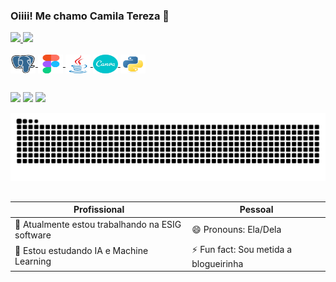### Oiiii! Me chamo Camila Tereza 👋

<div>
  <a href="https://github.com/camilatereza">
  <img height="160em" src="https://github-readme-stats.vercel.app/api?username=camilatereza&show_icons=true&theme=dracula&include_all_commits=true&count_private=true"/>
  <img height="160em" src="https://github-readme-stats.vercel.app/api/top-langs/?username=camilatereza&layout=compact&langs_count=7&theme=dracula"/>
</div>
  
<div style="display: inline_block"><br>
  <img align="center" alt="Camila-Postgresql" height="30" width="40" src="https://raw.githubusercontent.com/devicons/devicon/master/icons/postgresql/postgresql-original.svg">
  <img align="center" alt="Camila-Figma" height="30" width="40" src="https://raw.githubusercontent.com/devicons/devicon/master/icons/figma/figma-original.svg">
  <img align="center" alt="Camila-Java" height="30" width="40" src="https://raw.githubusercontent.com/devicons/devicon/master/icons/java/java-original.svg">
  <img align="center" alt="Camila-Canva" height="30" width="40" src="https://raw.githubusercontent.com/devicons/devicon/master/icons/canva/canva-original.svg">
  <img align="center" alt="Camila-Python" height="30" width="40" src="https://raw.githubusercontent.com/devicons/devicon/master/icons/python/python-original.svg">
</div>
  
  ##
 
<div> 
  <a href="https://instagram.com/camilatereza1" target="_blank"><img src="https://img.shields.io/badge/-Instagram-%23E4405F?style=for-the-badge&logo=instagram&logoColor=white" target="_blank"></a>
  <a href = "mailto:contatorafaballerini@gmail.com"><img src="https://img.shields.io/badge/-Gmail-%23333?style=for-the-badge&logo=gmail&logoColor=white" target="_blank"></a>
  <a href="https://www.linkedin.com/in/camila-tereza-b97673181" target="_blank"><img src="https://img.shields.io/badge/-LinkedIn-%230077B5?style=for-the-badge&logo=linkedin&logoColor=white" target="_blank"></a>
  
  ![Snake animation](https://github.com/camilatereza/camilatereza/blob/output/github-contribution-grid-snake.svg)
</div>
  
  ##
 
| Profissional | Pessoal |
| --- | --- |
| 🔭 Atualmente estou trabalhando na ESIG software | 😄 Pronouns: Ela/Dela |
| 🌱 Estou estudando IA e Machine Learning | ⚡ Fun fact: Sou metida a blogueirinha |

<!--

Here are some ideas to get you started:
- 👯 I’m looking to collaborate on ...
- 🤔 I’m looking for help with ...
- 💬 Ask me about ...
- 📫 How to reach me: ...
-->
